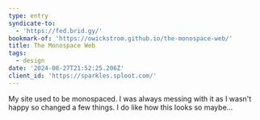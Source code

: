```yaml
---
type: entry
syndicate-to:
  - 'https://fed.brid.gy/'
bookmark-of: 'https://owickstrom.github.io/the-monospace-web/'
title: The Monospace Web
tags:
  - design
date: '2024-08-27T21:52:25.206Z'
client_id: 'https://sparkles.sploot.com/'
---
```

My site used to be monospaced. I was always messing with it as I wasn't happy so changed a few things. I do like how this looks so maybe...
